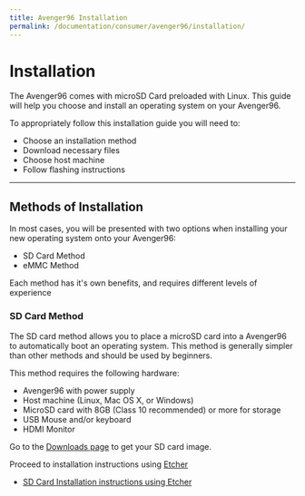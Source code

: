 ```yaml
---
title: Avenger96 Installation
permalink: /documentation/consumer/avenger96/installation/
---
```

# Installation

The Avenger96 comes with microSD Card preloaded with Linux. This guide will help you choose and install an operating system on your Avenger96.

To appropriately follow this installation guide you will need to:

- Choose an installation method
- Download necessary files
- Choose host machine
- Follow flashing instructions

***

## Methods of Installation

In most cases, you will be presented with two options when installing your new operating system onto your Avenger96:

- SD Card Method
- eMMC Method

Each method has it's own benefits, and requires different levels of experience

### SD Card Method

The SD card method allows you to place a microSD card into a Avenger96 to automatically boot an operating system. This method is generally simpler than other methods and should be used by beginners.

This method requires the following hardware:

- Avenger96 with power supply
- Host machine (Linux, Mac OS X, or Windows)
- MicroSD card with 8GB (Class 10 recommended) or more for storage
- USB Mouse and/or keyboard
- HDMI Monitor

Go to the [Downloads page](../downloads) to get your SD card image.

Proceed to installation instructions using [Etcher](https://etcher.io/)

- [SD Card Installation instructions using Etcher](sd-etcher-install.md)